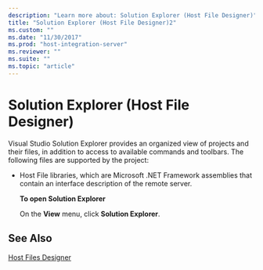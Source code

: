 ```yaml
---
description: "Learn more about: Solution Explorer (Host File Designer)"
title: "Solution Explorer (Host File Designer)2"
ms.custom: ""
ms.date: "11/30/2017"
ms.prod: "host-integration-server"
ms.reviewer: ""
ms.suite: ""
ms.topic: "article"
---
```

# Solution Explorer (Host File Designer)
Visual Studio Solution Explorer provides an organized view of projects and their files, in addition to access to available commands and toolbars. The following files are supported by the project:  
  
- Host File libraries, which are Microsoft .NET Framework assemblies that contain an interface description of the remote server.  
  
  **To open Solution Explorer**  
  
  On the **View** menu, click **Solution Explorer**.  
  
## See Also  
 [Host Files Designer](../core/host-files-designer2.md)
